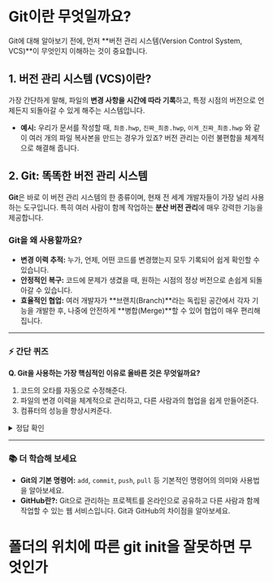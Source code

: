# Git이란 무엇일까요?

Git에 대해 알아보기 전에, 먼저 **버전 관리 시스템(Version Control System, VCS)**이 무엇인지 이해하는 것이 중요합니다.

## 1. 버전 관리 시스템 (VCS)이란?

가장 간단하게 말해, 파일의 **변경 사항을 시간에 따라 기록**하고, 특정 시점의 버전으로 언제든지 되돌아갈 수 있게 해주는 시스템입니다.

- **예시:** 우리가 문서를 작성할 때, `최종.hwp`, `진짜_최종.hwp`, `이게_진짜_최종.hwp` 와 같이 여러 개의 파일 복사본을 만드는 경우가 있죠? 버전 관리는 이런 불편함을 체계적으로 해결해 줍니다.

## 2. Git: 똑똑한 버전 관리 시스템

**Git**은 바로 이 버전 관리 시스템의 한 종류이며, 현재 전 세계 개발자들이 가장 널리 사용하는 도구입니다. 특히 여러 사람이 함께 작업하는 **분산 버전 관리**에 매우 강력한 기능을 제공합니다.

### Git을 왜 사용할까요?

- **변경 이력 추적:** 누가, 언제, 어떤 코드를 변경했는지 모두 기록되어 쉽게 확인할 수 있습니다.
- **안정적인 복구:** 코드에 문제가 생겼을 때, 원하는 시점의 정상 버전으로 손쉽게 되돌아갈 수 있습니다.
- **효율적인 협업:** 여러 개발자가 **브랜치(Branch)**라는 독립된 공간에서 각자 기능을 개발한 후, 나중에 안전하게 **병합(Merge)**할 수 있어 협업이 매우 편리해집니다.

---

### ⚡️ 간단 퀴즈

**Q. Git을 사용하는 가장 핵심적인 이유로 올바른 것은 무엇일까요?**

1. 코드의 오타를 자동으로 수정해준다.
2. 파일의 변경 이력을 체계적으로 관리하고, 다른 사람과의 협업을 쉽게 만들어준다.
3. 컴퓨터의 성능을 향상시켜준다.

<details>
<summary>정답 확인</summary>
<p>2번. Git의 핵심은 '버전 관리'와 '협업'입니다.</p>
</details>

---

### 📚 더 학습해 보세요

- **Git의 기본 명령어:** `add`, `commit`, `push`, `pull` 등 기본적인 명령어의 의미와 사용법을 알아보세요.
- **GitHub란?:** Git으로 관리하는 프로젝트를 온라인으로 공유하고 다른 사람과 함께 작업할 수 있는 웹 서비스입니다. Git과 GitHub의 차이점을 알아보세요.

# 폴더의 위치에 따른 git init을 잘못하면 무엇인가
